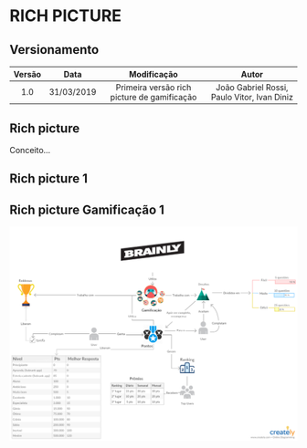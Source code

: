 # RICH PICTURE

## Versionamento

|  Versão | Data | Modificação | Autor |
|  :------: | :------: | :------: | :------: |
| 1.0 | 31/03/2019 | Primeira versão rich picture de gamificação | João Gabriel Rossi, Paulo Vitor, Ivan Diniz |

## Rich picture

Conceito...

## Rich picture 1

## Rich picture Gamificação 1

![Rich picture gamification](images/rich_picture/rich_picture_gamification.jpg)